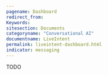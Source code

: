 ```yaml
---
pagename: Dashboard
redirect_from:
Keywords:
sitesection: Documents
categoryname: "Conversational AI"
documentname: LiveIntent
permalink: liveintent-dashboard.html
indicator: messaging
---
```


TODO